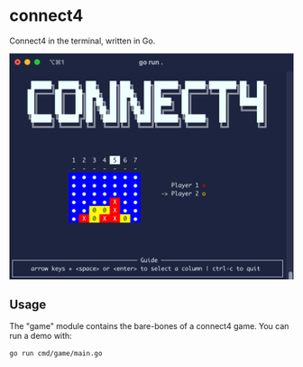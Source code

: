 # connect4

Connect4 in the terminal, written in Go.

![screenshot](images/screenshot.png)

## Usage

The "game" module contains the bare-bones of a connect4 game. You can run a demo with:

```sh
go run cmd/game/main.go
```
